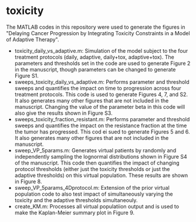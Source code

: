 # toxicity
The MATLAB codes in this repository were used to generate the figures in "Delaying Cancer Progression by Integrating Toxicity Constraints in a Model of Adaptive Therapy".
- toxicity_daily_vs_adaptive.m: Simulation of the model subject to the four treatment protocols (daily, adaptive, daily+tox, adaptive+tox). The parameters and thresholds set in the code are used to generate Figure 2 in the manuscript, though parameters can be changed to generate Figure S1.
- sweeps_toxicity_daily_vs_adaptive.m: Performs parameter and threshold sweeps and quantifies the impact on time to progression across four treatment protocols. This code is used to generate Figures 4, 7, and S2. It also generates many other figures that are not included in the manuscript. Changing the value of the parameter beta in this code will also give the results shown in Figure S3. 
- sweeps_toxicity_fraction_resistant.m: Performs parameter and threshold sweeps and quantifies the impact on the resistance fraction at the time the tumor has progressed. This cod ei sued to generate Figures 5 and 6. It also generates many other figures that are not included in the manuscript.
- sweep_VP_5params.m: Generates virtual patients by randomly and independently sampling the lognormal distributions shown in Figure S4 of the manuscript. This code then quantifies the impact of changing protocol thresholds (either just the toxicity thresholds or just the adaptive thresholds) on this virtual population. These results are shown in Figure 8. 
- sweep_VP_5params_4Dprotocol.m: Extension of the prior virtual population code to also test impact of simultaneously varying the toxicity and the adaptive thresholds simultaneouly.
- create_KM.m: Processes all virtual populatiion output and is used to make the Kaplan-Meier summary plot in Figure 9.
